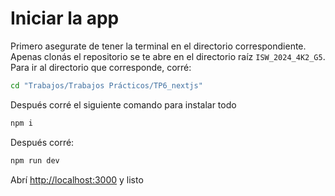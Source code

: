 # Iniciar la app

Primero asegurate de tener la terminal en el directorio correspondiente. Apenas clonás el repositorio se te abre en el directorio raíz `ISW_2024_4K2_G5`. Para ir al directorio que corresponde, corré:
```bash
cd "Trabajos/Trabajos Prácticos/TP6_nextjs"
```

Después corré el siguiente comando para instalar todo

```bash
npm i
```

Después corré:

```bash
npm run dev
```

Abrí [http://localhost:3000](http://localhost:3000) y listo
